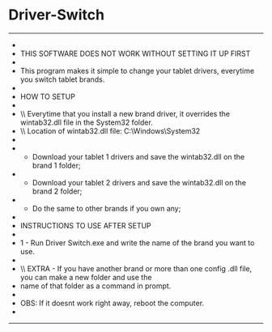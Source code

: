 # Driver-Switch
*  *  *  *  *  *  *  *  *  *  *  *  *  *  *  *  *  *  *  *  *  *  *  *  *  *  *  *  *  *  *  *  *  *  *  *  *  *  *  *  *  *  
*										
*	THIS SOFTWARE DOES NOT WORK WITHOUT SETTING IT UP FIRST				                                
*												                       
*	This program makes it simple to change your tablet drivers, everytime you switch tablet brands.
*												                   
*	HOW TO SETUP
*												  
*	\\\ Everytime that you install a new brand driver, it overrides the wintab32.dll file in the System32 folder.
*	\\\ Location of wintab32.dll file: C:\Windows\System32
*												                        
*	 - Download your tablet 1 drivers and save the wintab32.dll on the brand 1 folder;
*	 - Download your tablet 2 drivers and save the wintab32.dll on the brand 2 folder;
*	 - Do the same to other brands if you own any;
*															
*	INSTRUCTIONS TO USE AFTER SETUP
*															
*	1 - Run Driver Switch.exe and write the name of the brand you want to use.
*															
*	\\\ EXTRA - If you have another brand or more than one config .dll file, you can make a new folder and use the
*	name of that folder as a command in prompt.
*												                        
*	OBS: If it doesnt work right away, reboot the computer.
*												                        
*  *  *  *  *  *  *  *  *  *  *  *  *  *  *  *  *  *  *  *  *  *  *  *  *  *  *  *  *  *  *  *  *  *  *  *  *  *  *  *  *  * 
